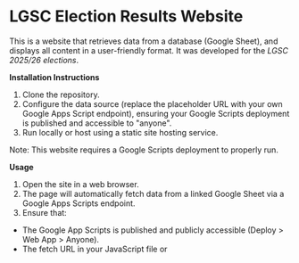 # LGSC Election Results Website
This is a website that retrieves data from a database (Google Sheet), and displays all content in a user-friendly format. It was developed for the *LGSC 2025/26 elections*.

**Installation Instructions**
1. Clone the repository.
2. Configure the data source (replace the placeholder URL with your own Google Apps Script endpoint), ensuring your Google Scripts deployment is published and accessible to "anyone".
3. Run locally or host using a static site hosting service.

Note: This website requires a Google Scripts deployment to properly run.

**Usage**
1. Open the site in a web browser.
2. The page will automatically fetch data from a linked Google Sheet via a Google Apps Scripts endpoint.
3. Ensure that:
- The Google App Scripts is published and publicly accessible (Deploy > Web App > Anyone).
- The fetch URL in your JavaScript file or <script> tag points to the correct endpoint.
4. Images and other assets are located in the images/ folder and are automatically loaded by index.html.


**Features**
1. User-friendly display with mobile device compatibility. 
2. Content (text) is fully editable via the linked sheet and/or Google form without touching the code.
3. Minor edits are required in the codebase for changing images.


**Requirements**
1. All images should be in .webp format to improve performance and reduce load time.

Entire codebase will be commented out soon.

Can be used for future student body elections, preferably for the *Lancaster University Ghana student body*.

**Author**

GitHub: @Projavax

*If you decide to use it, please give credits :)*
